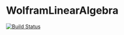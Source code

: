 # WolframLinearAlgebra

[![Build Status](https://travis-ci.com/ho-oto/WolframLinearAlgebra.jl.svg?branch=master)](https://travis-ci.com/ho-oto/WolframLinearAlgebra.jl)
